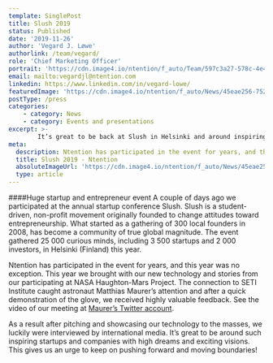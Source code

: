 ```yaml
---
template: SinglePost
title: Slush 2019
status: Published
date: '2019-11-26'
author: 'Vegard J. Løwe'
authorlink: /team/vegard/
role: 'Chief Marketing Officer'
portrait: 'https://cdn.image4.io/ntention/f_auto/Team/597c3a27-578c-4e4b-aa78-035422728ca9.Jpeg'
email: mailto:vegardjl@ntention.com
linkedin: https://www.linkedin.com/in/vegard-lowe/
featuredImage: 'https://cdn.image4.io/ntention/f_auto/News/45eae256-7529-4bda-8615-dd5fb34f27b8.Jpeg'
postType: /press
categories:
    - category: News
    - category: Events and presentations
excerpt: >-
        It’s great to be back at Slush in Helsinki and around inspiring startups and companies with high dreams and exciting visions.
meta:
  description: Ntention has participated in the event for years, and this year was no exception. This year we brought with our new technology and stories from our participating at NASA Haughton-Mars Project. The connection to SETI Institute caught astronaut Matthias Maurer’s attention and after a quick demonstration of the glove, we received highly valuable feedback.
  title: Slush 2019 - Ntention
  absoluteImageUrl: 'https://cdn.image4.io/ntention/f_auto/News/45eae256-7529-4bda-8615-dd5fb34f27b8.Jpeg'
  type: article
---
```

####Huge startup and entrepreneur event
A couple of days ago we participated at the annual startup conference Slush. Slush is a student-driven, non-profit movement originally founded to change attitudes toward entrepreneurship. What started as a gathering of 300 local founders in 2008, has become a community of true global magnitude. The event gathered 25 000 curious minds, including 3 500 startups and 2 000 investors, in Helsinki (Finland) this year.

Ntention has participated in the event for years, and this year was no exception. This year we brought with our new technology and stories from our participating at NASA Haughton-Mars Project. The connection to SETI Institute caught astronaut Matthias Maurer’s attention and after a quick demonstration of the glove, we received highly valuable feedback. See the video of our meeting at [Maurer’s Twitter account](https://twitter.com/Explornaut/status/1197914067748507648?s=20).

As a result after pitching and showcasing our technology to the masses, we luckily were interviewed by international media. It’s great to be around such inspiring startups and companies with high dreams and exciting visions. This gives us an urge to keep on pushing forward and moving boundaries!
